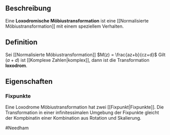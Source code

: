 ## Beschreibung
Eine **Loxodromische Möbiustransformation** ist eine [[Normalisierte Möbiustransformation]] mit einem speziellem Verhalten.

## Definition
Sei [[Normalisierte Möbiustransformation]] $M(z) = \frac{az+b}{cz+d}$ 
Gilt $(a+d)$ ist [[Komplexe Zahlen|komplex]], dann ist die Transformation **loxodrom**.

## Eigenschaften
### Fixpunkte
Eine Loxodrome Möbiustransformation hat zwei [[Fixpunkt|Fixpunkte]].
Die Transformation in einer infinitessimalen Umgebung der Fixpunkte gleicht der Kompbinatin einer Kombination aus Rotation und Skalierung.

#Needham 